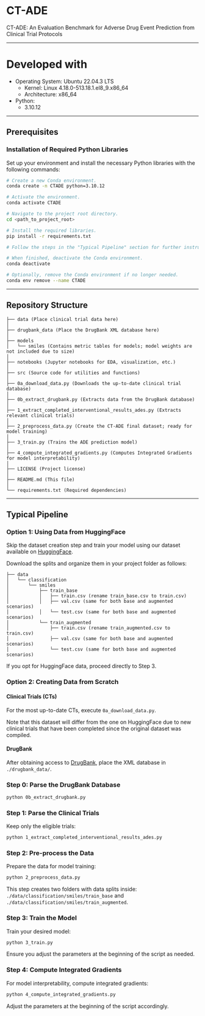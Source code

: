 # CT-ADE
CT-ADE: An Evaluation Benchmark for Adverse Drug Event Prediction from Clinical Trial Protocols

----------------
# Developed with

- Operating System: Ubuntu 22.04.3 LTS
    - Kernel: Linux 4.18.0-513.18.1.el8_9.x86_64
    - Architecture: x86_64
- Python:
    - 3.10.12

----------------

## Prerequisites

### Installation of Required Python Libraries

Set up your environment and install the necessary Python libraries with the following commands:

```bash
# Create a new Conda environment.
conda create -n CTADE python=3.10.12

# Activate the environment.
conda activate CTADE

# Navigate to the project root directory.
cd <path_to_project_root>

# Install the required libraries.
pip install -r requirements.txt

# Follow the steps in the "Typical Pipeline" section for further instructions.

# When finished, deactivate the Conda environment.
conda deactivate

# Optionally, remove the Conda environment if no longer needed.
conda env remove --name CTADE
```

----------------
## Repository Structure

```plaintext
├── data (Place clinical trial data here)
│
├── drugbank_data (Place the DrugBank XML database here)
│
├── models
│   └── smiles (Contains metric tables for models; model weights are not included due to size)
│
├── notebooks (Jupyter notebooks for EDA, visualization, etc.)
│
├── src (Source code for utilities and functions)
│
├── 0a_download_data.py (Downloads the up-to-date clinical trial database)
│
├── 0b_extract_drugbank.py (Extracts data from the DrugBank database)
│
├── 1_extract_completed_interventional_results_ades.py (Extracts relevant clinical trials)
│
├── 2_preprocess_data.py (Create the CT-ADE final dataset; ready for model training)
│
├── 3_train.py (Trains the ADE prediction model)
│
├── 4_compute_integrated_gradients.py (Computes Integrated Gradients for model interpretability)
│
├── LICENSE (Project license)
│
├── README.md (This file)
│
└── requirements.txt (Required dependencies)
```

----------------
## Typical Pipeline

### Option 1: Using Data from HuggingFace

Skip the dataset creation step and train your model using our dataset available on [HuggingFace](https://huggingface.co/datasets/anthonyyazdaniml/CTADE).

Download the splits and organize them in your project folder as follows:

```plaintext
├── data
│   └── classification
│       └── smiles
│           ├── train_base
│           │   ├── train.csv (rename train_base.csv to train.csv)
│           │   ├── val.csv (same for both base and augmented scenarios)
│           │   └── test.csv (same for both base and augmented scenarios)
│           └── train_augmented
│               ├── train.csv (rename train_augmented.csv to train.csv)
│               ├── val.csv (same for both base and augmented scenarios)
│               └── test.csv (same for both base and augmented scenarios)
```

If you opt for HuggingFace data, proceed directly to Step 3.

### Option 2: Creating Data from Scratch

#### Clinical Trials (CTs)

For the most up-to-date CTs, execute `0a_download_data.py`.

Note that this dataset will differ from the one on HuggingFace due to new clinical trials that have been completed since the original dataset was compiled.

#### DrugBank

After obtaining access to [DrugBank](https://go.drugbank.com/), place the XML database in `./drugbank_data/`.

### Step 0: Parse the DrugBank Database

```bash
python 0b_extract_drugbank.py
```

### Step 1: Parse the Clinical Trials

Keep only the eligible trials:

```bash
python 1_extract_completed_interventional_results_ades.py
```

### Step 2: Pre-process the Data

Prepare the data for model training:

```bash
python 2_preprocess_data.py
```

This step creates two folders with data splits inside: `./data/classification/smiles/train_base` and `./data/classification/smiles/train_augmented`.

### Step 3: Train the Model

Train your desired model:

```bash
python 3_train.py
```

Ensure you adjust the parameters at the beginning of the script as needed.

### Step 4: Compute Integrated Gradients

For model interpretability, compute integrated gradients:

```bash
python 4_compute_integrated_gradients.py
```

Adjust the parameters at the beginning of the script accordingly.

